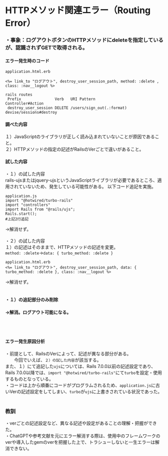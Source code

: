 # HTTPメソッド関連エラー（Routing Error）

### ・事象：ログアウトボタンのHTTPメソッドにdeleteを指定しているが、認識されずGETで取得される。
#### エラー発生時のコード
````
application.html.erb

<%= link_to "ログアウト", destroy_user_session_path, method: :delete , class: :nav__logout %>
````
````
rails routes
 Prefix               Verb   URI Pattern                  Controller#Action
 destroy_user_session DELETE /users/sign_out(.:format)    devise/sessions#destroy
````

#### 調べた内容
１）JavaScriptのライブラリが正しく読み込まれていないことが原因であること。<br>
２）HTTPメソッドの指定の記述がRailsのVerごとで違いがあること。

#### 試した内容
・１）の試した内容<br>
rails-ujsまたはjquery-ujsというJavaScriptライブラリが必要であるところ、適用されていないため、発生している可能性がある。
以下コード追記を実施。
````
application.js
import "@hotwired/turbo-rails"
import "controllers"
import Rails from "@rails/ujs";
Rails.start();
#上記2行追記
````
→解消せず。<br>
<br>
・２）の試した内容<br>
１）の記述はそのままで、HTTPメソッドの記述を変更。<br>
`method: :delete`→`data: { turbo_method: :delete }`
````
application.html.erb
<%= link_to "ログアウト", destroy_user_session_path, data: { turbo_method: :delete }, class: :nav__logout %>
````
→解消せず。<br>
<br>
#### ・１）の追記部分のみ削除
#### →解消。ログアウト可能になる。
<br>
<br>

#### エラー発生原因分析
・前提として、RailsのVerによって、記述が異なる部分がある。<br>
　　今回でいえば、`２）の試した内容`が該当する。<br>
 また、１）にて追記した`ujs`については、Rails 7.0.0以前の記述設定であり、Rails 7.0.0以降では、`import "@hotwired/turbo-rails"`にて`turbo`を設定・使用するものとなっている。<br>
・コードは上から順番にコードがプログラムされるため、`application.js`に古いVerの記述設定をしてしまい、`turbo`が`ujs`に上書きされている状況であった。<br>
<br>
### 教訓
・verごとの記述設定など、異なる記述や設定があることの理解・把握ができた。<br>
・ChatGPTや参考文献を元にエラー解消する際は、使用中のフレームワークのverや導入したgemのverを把握した上で、トラシューしないと一生エラーは解消できない。<br>
